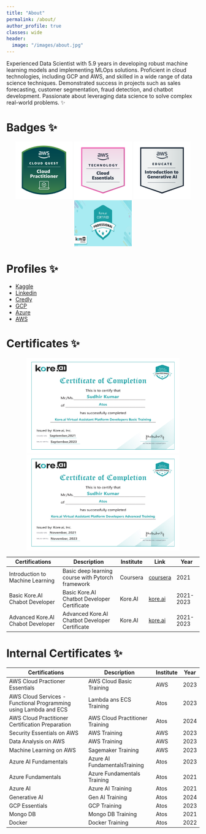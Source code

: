 ```yaml
---
title: "About"
permalink: /about/
author_profile: true
classes: wide
header:
  image: "/images/about.jpg"
---
```


Experienced Data Scientist with 5.9 years in developing robust machine learning models and implementing MLOps solutions. Proficient in cloud technologies, including GCP and AWS, and skilled in a wide range of data science techniques. Demonstrated success in projects such as sales forecasting, customer segmentation, fraud detection, and chatbot development. Passionate about leveraging data science to solve complex real-world problems. ✨

# Badges ✨
<p align="center">
    <img src="https://github.com/sudhirln92/sudhirln92/blob/main/aws-cloud-quest-cloud-practitioner.png?raw=true" alt="AWS Cloud" width="150" height="150"/>
    <img src="https://github.com/sudhirln92/sudhirln92/blob/main/aws-knowledge-cloud-essentials.png?raw=true" alt="AWS Cloud" width="150" height="150"/>
    <img src="https://github.com/sudhirln92/sudhirln92/blob/main/aws-educate-introduction-to-generative-ai.png?raw=true" alt="AWS Cloud" width="150" height="150"/>
    <img src="https://github.com/sudhirln92/sudhirln92/blob/main/Kore.ai-certified.jpg?raw=true" alt="Kore AI" width="150" height="120"/>
</p>

# Profiles ✨
* [Kaggle](https://www.kaggle.com/sudhirnl7)
* [Linkedin](https://www.linkedin.com/in/sudhirln92/)
* [Credly](https://www.credly.com/users/sudhirln92)
* [GCP](https://www.cloudskillsboost.google/public_profiles/f6562b3c-e66c-4321-bd35-0dcc49af8956)
* [Azure](https://learn.microsoft.com/en-gb/users/sudhirln92)
* [AWS]()

# Certificates ✨

<p align="center">
    <img src="https://github.com/sudhirln92/sudhirln92/blob/main/Kore.AI-Basic-Training-2021.jpg?raw=true" alt="Kore.AI" width="400" height="250"/>
    <img src="https://github.com/sudhirln92/sudhirln92/blob/main/Kore.AI-Adavanced-Training-2021.jpg?raw=true" alt="Kore.AI" width="400" height="250"/>
</p>

| Certifications | Description| Institute | Link | Year|
| ------ | ------ | ------ | ------ | ----- |
| Introduction to Machine Learning | Basic deep learning course with Pytorch framework |Coursera |  [coursera](https://coursera.org/share/228c6d30d86349bab114fb499cea4370)| 2021 |
| Basic Kore.AI Chabot Developer | Basic Kore.AI Chatbot Developer Certificate | Kore.AI |  [kore.ai](https://github.com/sudhirln92/sudhirln92/blob/main/Kore.AI-Basic-Training-2021.jpg)| 2021-2023 |
| Advanced Kore.AI Chabot Developer | Advanced Kore.AI Chatbot Developer Certificate | Kore.AI |  [kore.ai](https://github.com/sudhirln92/sudhirln92/blob/main/Kore.AI-Adavanced-Training-2021.jpg)| 2021-2023 |

# Internal Certificates ✨
| Certifications | Description| Institute | Year|
| ------ | ------ | ------ |----- |
| AWS Cloud Practioner Essentials | AWS Cloud Basic Training | AWS | 2023 |
| AWS Cloud Services - Functional Programming using Lambda and ECS | Lambda ans ECS Training | Atos| 2023 |
| AWS Cloud Practitioner Certification Preparation | AWS Cloud Practitioner Training | Atos | 2024 |
| Security Essentials on AWS | AWS Training | AWS | 2023 |
| Data Analysis on AWS | AWS Training | AWS | 2023 |
| Machine Learning on AWS | Sagemaker Training | AWS | 2023 |
| Azure AI Fundamentals | Azure AI FundamentalsTraining | Atos | 2023 |
| Azure Fundamentals | Azure Fundamentals Training | Atos | 2021 |
| Azure AI | Azure AI Training | Atos | 2021 |
| Generative AI | Gen AI Training | Atos | 2024 |
| GCP Essentials | GCP Training | Atos | 2023 |
| Mongo DB | Mongo DB Training | Atos | 2021 |
| Docker | Docker Training | Atos | 2022 |
